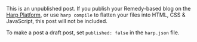 This is an unpublished post. If you publish your Remedy-based blog on the [Harp Platform](http://www.harp.io), or use `harp compile` to flatten your files into HTML, CSS & JavaScript, this post will not be included.

To make a post a draft post, set `published: false` in the `harp.json` file.